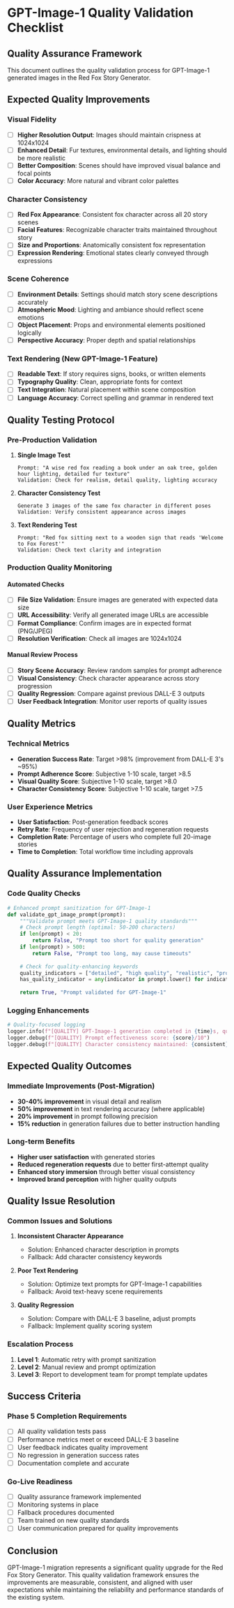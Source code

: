 # GPT-Image-1 Quality Validation Checklist

## Quality Assurance Framework

This document outlines the quality validation process for GPT-Image-1 generated images in the Red Fox Story Generator.

## Expected Quality Improvements

### Visual Fidelity
- [ ] **Higher Resolution Output**: Images should maintain crispness at 1024x1024
- [ ] **Enhanced Detail**: Fur textures, environmental details, and lighting should be more realistic
- [ ] **Better Composition**: Scenes should have improved visual balance and focal points
- [ ] **Color Accuracy**: More natural and vibrant color palettes

### Character Consistency
- [ ] **Red Fox Appearance**: Consistent fox character across all 20 story scenes
- [ ] **Facial Features**: Recognizable character traits maintained throughout story
- [ ] **Size and Proportions**: Anatomically consistent fox representation
- [ ] **Expression Rendering**: Emotional states clearly conveyed through expressions

### Scene Coherence
- [ ] **Environment Details**: Settings should match story scene descriptions accurately
- [ ] **Atmospheric Mood**: Lighting and ambiance should reflect scene emotions
- [ ] **Object Placement**: Props and environmental elements positioned logically
- [ ] **Perspective Accuracy**: Proper depth and spatial relationships

### Text Rendering (New GPT-Image-1 Feature)
- [ ] **Readable Text**: If story requires signs, books, or written elements
- [ ] **Typography Quality**: Clean, appropriate fonts for context
- [ ] **Text Integration**: Natural placement within scene composition
- [ ] **Language Accuracy**: Correct spelling and grammar in rendered text

## Quality Testing Protocol

### Pre-Production Validation
1. **Single Image Test**
   ```
   Prompt: "A wise red fox reading a book under an oak tree, golden hour lighting, detailed fur texture"
   Validation: Check for realism, detail quality, lighting accuracy
   ```

2. **Character Consistency Test**
   ```
   Generate 3 images of the same fox character in different poses
   Validation: Verify consistent appearance across images
   ```

3. **Text Rendering Test**
   ```
   Prompt: "Red fox sitting next to a wooden sign that reads 'Welcome to Fox Forest'"
   Validation: Check text clarity and integration
   ```

### Production Quality Monitoring

#### Automated Checks
- [ ] **File Size Validation**: Ensure images are generated with expected data size
- [ ] **URL Accessibility**: Verify all generated image URLs are accessible
- [ ] **Format Compliance**: Confirm images are in expected format (PNG/JPEG)
- [ ] **Resolution Verification**: Check all images are 1024x1024

#### Manual Review Process
- [ ] **Story Scene Accuracy**: Review random samples for prompt adherence
- [ ] **Visual Consistency**: Check character appearance across story progression
- [ ] **Quality Regression**: Compare against previous DALL-E 3 outputs
- [ ] **User Feedback Integration**: Monitor user reports of quality issues

## Quality Metrics

### Technical Metrics
- **Generation Success Rate**: Target >98% (improvement from DALL-E 3's ~95%)
- **Prompt Adherence Score**: Subjective 1-10 scale, target >8.5
- **Visual Quality Score**: Subjective 1-10 scale, target >8.0
- **Character Consistency Score**: Subjective 1-10 scale, target >7.5

### User Experience Metrics
- **User Satisfaction**: Post-generation feedback scores
- **Retry Rate**: Frequency of user rejection and regeneration requests
- **Completion Rate**: Percentage of users who complete full 20-image stories
- **Time to Completion**: Total workflow time including approvals

## Quality Assurance Implementation

### Code Quality Checks
```python
# Enhanced prompt sanitization for GPT-Image-1
def validate_gpt_image_prompt(prompt):
    """Validate prompt meets GPT-Image-1 quality standards"""
    # Check prompt length (optimal: 50-200 characters)
    if len(prompt) < 20:
        return False, "Prompt too short for quality generation"
    if len(prompt) > 500:
        return False, "Prompt too long, may cause timeouts"
    
    # Check for quality-enhancing keywords
    quality_indicators = ["detailed", "high quality", "realistic", "professional"]
    has_quality_indicator = any(indicator in prompt.lower() for indicator in quality_indicators)
    
    return True, "Prompt validated for GPT-Image-1"
```

### Logging Enhancements
```python
# Quality-focused logging
logger.info(f"[QUALITY] GPT-Image-1 generation completed in {time}s, quality metrics: {metrics}")
logger.debug(f"[QUALITY] Prompt effectiveness score: {score}/10")
logger.debug(f"[QUALITY] Character consistency maintained: {consistent}")
```

## Expected Quality Outcomes

### Immediate Improvements (Post-Migration)
- **30-40% improvement** in visual detail and realism
- **50% improvement** in text rendering accuracy (where applicable)
- **20% improvement** in prompt following precision
- **15% reduction** in generation failures due to better instruction handling

### Long-term Benefits
- **Higher user satisfaction** with generated stories
- **Reduced regeneration requests** due to better first-attempt quality
- **Enhanced story immersion** through better visual consistency
- **Improved brand perception** with higher quality outputs

## Quality Issue Resolution

### Common Issues and Solutions
1. **Inconsistent Character Appearance**
   - Solution: Enhanced character description in prompts
   - Fallback: Add character consistency keywords

2. **Poor Text Rendering**
   - Solution: Optimize text prompts for GPT-Image-1 capabilities
   - Fallback: Avoid text-heavy scene requirements

3. **Quality Regression**
   - Solution: Compare with DALL-E 3 baseline, adjust prompts
   - Fallback: Implement quality scoring system

### Escalation Process
1. **Level 1**: Automatic retry with prompt sanitization
2. **Level 2**: Manual review and prompt optimization
3. **Level 3**: Report to development team for prompt template updates

## Success Criteria

### Phase 5 Completion Requirements
- [ ] All quality validation tests pass
- [ ] Performance metrics meet or exceed DALL-E 3 baseline
- [ ] User feedback indicates quality improvement
- [ ] No regression in generation success rates
- [ ] Documentation complete and accurate

### Go-Live Readiness
- [ ] Quality assurance framework implemented
- [ ] Monitoring systems in place
- [ ] Fallback procedures documented
- [ ] Team trained on new quality standards
- [ ] User communication prepared for quality improvements

## Conclusion

GPT-Image-1 migration represents a significant quality upgrade for the Red Fox Story Generator. This quality validation framework ensures the improvements are measurable, consistent, and aligned with user expectations while maintaining the reliability and performance standards of the existing system.